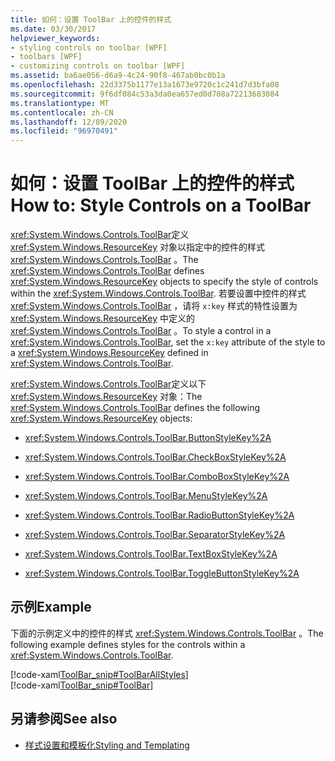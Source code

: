 ```yaml
---
title: 如何：设置 ToolBar 上的控件的样式
ms.date: 03/30/2017
helpviewer_keywords:
- styling controls on toolbar [WPF]
- toolbars [WPF]
- customizing controls on toolbar [WPF]
ms.assetid: ba6ae056-d6a9-4c24-90f8-467ab0bc0b1a
ms.openlocfilehash: 22d3375b1177e13a1673e9720c1c241d7d3bfa08
ms.sourcegitcommit: 9f6df084c53a3da0ea657ed0d708a72213683084
ms.translationtype: MT
ms.contentlocale: zh-CN
ms.lasthandoff: 12/09/2020
ms.locfileid: "96970491"
---
```

# <a name="how-to-style-controls-on-a-toolbar"></a><span data-ttu-id="d2cec-102">如何：设置 ToolBar 上的控件的样式</span><span class="sxs-lookup"><span data-stu-id="d2cec-102">How to: Style Controls on a ToolBar</span></span>
<span data-ttu-id="d2cec-103"><xref:System.Windows.Controls.ToolBar>定义 <xref:System.Windows.ResourceKey> 对象以指定中的控件的样式 <xref:System.Windows.Controls.ToolBar> 。</span><span class="sxs-lookup"><span data-stu-id="d2cec-103">The <xref:System.Windows.Controls.ToolBar> defines <xref:System.Windows.ResourceKey> objects to specify the style of controls within the <xref:System.Windows.Controls.ToolBar>.</span></span>  <span data-ttu-id="d2cec-104">若要设置中控件的样式 <xref:System.Windows.Controls.ToolBar> ，请将 `x:key` 样式的特性设置为 <xref:System.Windows.ResourceKey> 中定义的 <xref:System.Windows.Controls.ToolBar> 。</span><span class="sxs-lookup"><span data-stu-id="d2cec-104">To style a control in a <xref:System.Windows.Controls.ToolBar>, set the `x:key` attribute of the style to a <xref:System.Windows.ResourceKey> defined in <xref:System.Windows.Controls.ToolBar>.</span></span>  
  
 <span data-ttu-id="d2cec-105"><xref:System.Windows.Controls.ToolBar>定义以下 <xref:System.Windows.ResourceKey> 对象：</span><span class="sxs-lookup"><span data-stu-id="d2cec-105">The <xref:System.Windows.Controls.ToolBar> defines the following <xref:System.Windows.ResourceKey> objects:</span></span>  
  
- <xref:System.Windows.Controls.ToolBar.ButtonStyleKey%2A>  
  
- <xref:System.Windows.Controls.ToolBar.CheckBoxStyleKey%2A>  
  
- <xref:System.Windows.Controls.ToolBar.ComboBoxStyleKey%2A>  
  
- <xref:System.Windows.Controls.ToolBar.MenuStyleKey%2A>  
  
- <xref:System.Windows.Controls.ToolBar.RadioButtonStyleKey%2A>  
  
- <xref:System.Windows.Controls.ToolBar.SeparatorStyleKey%2A>  
  
- <xref:System.Windows.Controls.ToolBar.TextBoxStyleKey%2A>  
  
- <xref:System.Windows.Controls.ToolBar.ToggleButtonStyleKey%2A>  
  
## <a name="example"></a><span data-ttu-id="d2cec-106">示例</span><span class="sxs-lookup"><span data-stu-id="d2cec-106">Example</span></span>  
 <span data-ttu-id="d2cec-107">下面的示例定义中的控件的样式 <xref:System.Windows.Controls.ToolBar> 。</span><span class="sxs-lookup"><span data-stu-id="d2cec-107">The following example defines styles for the controls within a <xref:System.Windows.Controls.ToolBar>.</span></span>  
  
 [!code-xaml[ToolBar_snip#ToolBarAllStyles](~/samples/snippets/csharp/VS_Snippets_Wpf/ToolBar_snip/CS/pane1.xaml#toolbarallstyles)]  
[!code-xaml[ToolBar_snip#ToolBar](~/samples/snippets/csharp/VS_Snippets_Wpf/ToolBar_snip/CS/pane1.xaml#toolbar)]  
  
## <a name="see-also"></a><span data-ttu-id="d2cec-108">另请参阅</span><span class="sxs-lookup"><span data-stu-id="d2cec-108">See also</span></span>

- [<span data-ttu-id="d2cec-109">样式设置和模板化</span><span class="sxs-lookup"><span data-stu-id="d2cec-109">Styling and Templating</span></span>](/dotnet/desktop-wpf/fundamentals/styles-templates-overview)
